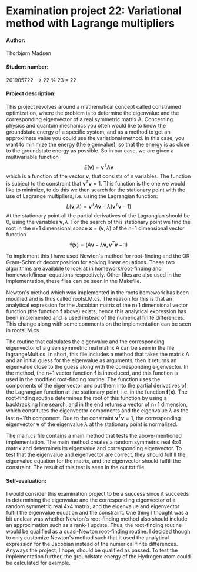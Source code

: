 # Examination project 22: Variational method with Lagrange multipliers

#### Author: 
Thorbjørn Madsen
#### Student number: 
201905722 --> 22 % 23 = 22

#### Project description:
This project revolves around a mathematical concept called constrained optimization, where the problem is to determine the eigenvalue and the corresponding eigenvector of a real symmetric matrix A. Concerning physics and quantum mechanics you often would like to know the groundstate energy of a specific system, and as a method to get an approximate value you could use the variational method. In this case, you want to minimize the energy (the eigenvalue), so that the energy is as close to the groundstate energy as possible. So in our case, we are given a multivariable function 
$$E(\textbf{v})=\textbf{v}^{T} A \textbf{v}$$ 
which is a function of the vector $\textbf{v}$, that consists of n variables. The function is subject to the constraint that 
$\textbf{v}^{T}\textbf{v}=1$. 
This function is the one we would like to minimize, to do this we then search for the stationary point with the use of Lagrange multipliers, i.e. using the Lagrangian function:
$$L(\textbf{v},\lambda) = \textbf{v}^{T}A\textbf{v} - \lambda(\textbf{v}^{T}\textbf{v}-1)$$
At the stationary point all the partial derivatives of the Lagrangian should be 0, using the variables 
${\textbf{v},\lambda}$. 
For the search of this stationary point we find the root in the n+1 dimensional space 
$\textbf{x} = (\textbf{v}, \lambda)$ of the n+1 dimensional vector function
$$\textbf{f}(\textbf{x}) = (A\textbf{v} - \lambda \textbf{v}, \textbf{v}^T\textbf{v}-1)$$

To implement this I have used Newton's method for root-finding and the QR Gram-Schmidt decomposition for solving linear equations. These two algorithms are available to look at in homework/root-finding and homework/linear-equations respectively. Other files are also used in the implementation, these files can be seen in the Makefile.

Newton's method which was implemented in the roots homework has been modified and is thus called rootsLM.cs. The reason for this is that an analytical expression for the Jacobian matrix of the n+1 dimensional vector function (the function $\textbf{f}$ above) exists, hence this analytical expression has been implemented and is used instead of the numerical finite differences. This change along with some comments on the implementation can be seen in rootsLM.cs

The routine that calculates the eigenvalue and the corresponding eigenvector of a given symmetric real matrix A can be seen in the file lagrangeMult.cs. In short, this file includes a method that takes the matrix A and an initial guess for the eigenvalue as arguments, then it returns an eigenvalue close to the guess along with the corresponding eigenvector. 
In the method, the n+1 vector function $\textbf{f}$ is introduced, and this function is used in the modified root-finding routine. The function uses the components of the eigenvector and put them into the partial derivatives of the Lagrangian function at the stationary point, i.e. in the function 
$\textbf{f}(\textbf{x})$. 
The root-finding routine determines the root of this function by using a backtracking line search, and in the end returns a vector of n+1 dimension, which constitutes the eigenvector components and the eigenvalue 
$\lambda$ as the last n+1'th component. 
Due to the constraint $\textbf{v}^T\textbf{v}=1$, the corresponding eigenvector 
$\textbf{v}$ of the eigenvalue $λ$
at the stationary point is normalized.

The main.cs file contains a main method that tests the above-mentioned implementation. The main method creates a random symmetric real 4x4 matrix and determines its eigenvalue and corresponding eigenvector. To test that the eigenvalue and eigenvector are correct, they should fulfill the eigenvalue equation for the matrix, and the eigenvector should fulfill the constraint. The result of this test is seen in the out.txt file. 

#### Self-evaluation:
I would consider this examination project to be a success since it succeeds in determining the eigenvalue and the corresponding eigenvector of a random symmetric real 4x4 matrix, and the eigenvalue and eigenvector fulfill the eigenvalue equation and the constraint. One thing I thought was a bit unclear was whether Newton's root-finding method also should include an approximation such as a rank-1 update. Thus, the root-finding routine would be qualified as a quasi-Newton root-finding routine. I decided though to only customize Newton's method such that it used the analytical expression for the Jacobian instead of the numerical finite differences. Anyways the project, I hope, should be qualified as passed. To test the implementation further, the groundstate energy of the Hydrogen atom could be calculated for example. 

